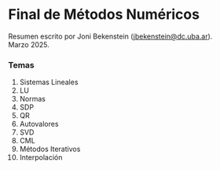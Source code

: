 # Final de Métodos Numéricos

Resumen escrito por Joni Bekenstein ([jbekenstein@dc.uba.ar](mailto:jbekenstein@dc.uba.ar)). \
Marzo 2025.

### Temas

1. Sistemas Lineales
2. LU
3. Normas
4. SDP
5. QR
6. Autovalores
7. SVD
8. CML
9. Métodos Iterativos
10. Interpolación
